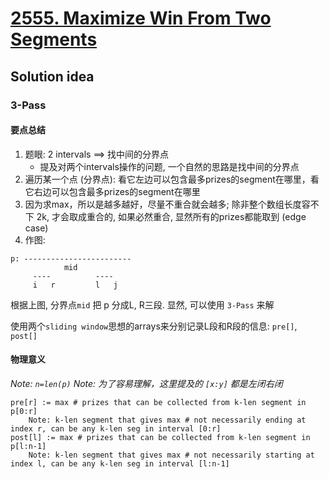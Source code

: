# [2555. Maximize Win From Two Segments](https://leetcode.com/problems/maximize-win-from-two-segments/description/)

## Solution idea

### 3-Pass

#### 要点总结
1. 题眼: 2 intervals ==> 找中间的分界点
    * 提及对两个intervals操作的问题, 一个自然的思路是找中间的分界点
2. 遍历某一个点 (分界点): 看它左边可以包含最多prizes的segment在哪里，看它右边可以包含最多prizes的segment在哪里
3. 因为求max，所以是越多越好，尽量不重合就会越多; 除非整个数组长度容不下 2k, 才会取成重合的, 如果必然重合, 显然所有的prizes都能取到 (edge case)
4. 作图:
```
p: ------------------------
            mid
     ----          ----
     i   r         l   j
```
根据上图, 分界点`mid` 把 p 分成L, R三段. 显然, 可以使用 `3-Pass` 来解

使用两个`sliding window`思想的arrays来分别记录L段和R段的信息: `pre[]`, `post[]`

#### 物理意义
*Note: `n=len(p)`*
*Note: 为了容易理解，这里提及的 `[x:y]` 都是左闭右闭*
```
pre[r] := max # prizes that can be collected from k-len segment in p[0:r]
    Note: k-len segment that gives max # not necessarily ending at index r, can be any k-len seg in interval [0:r]
post[l] := max # prizes that can be collected from k-len segment in p[l:n-1]
    Note: k-len segment that gives max # not necessarily starting at index l, can be any k-len seg in interval [l:n-1]
```